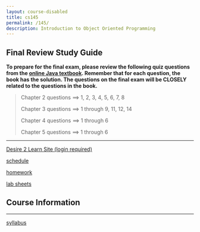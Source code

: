 ```yaml
---
layout: course-disabled
title: cs145
permalink: /145/
description: Introduction to Object Oriented Programming
---
```


Final Review Study Guide
----

**To prepare for the final exam, please review the following quiz questions from the [online Java textbook](http://math.hws.edu/javanotes/). Remember that for each question, the book has the solution. The questions on the final exam will be CLOSELY related to the questions in the book.**


>	Chapter 2 questions ==> 1, 2, 3, 4, 5, 6, 7, 8
>
>	Chapter 3 questions ==> 1 through 9, 11, 12, 14
>
>	Chapter 4 questions ==> 1 through 6
>
>	Chapter 5 questions ==> 1 through 6


----

[Desire 2 Learn Site (login required)](https://nmhu.desire2learn.com/d2l/home/28410)


[schedule](/145/schedule/) 

[homework](/145/hw/) 

[lab sheets](/145/labs/)

Course Information
----

----

[syllabus](/145/syllabus/)





